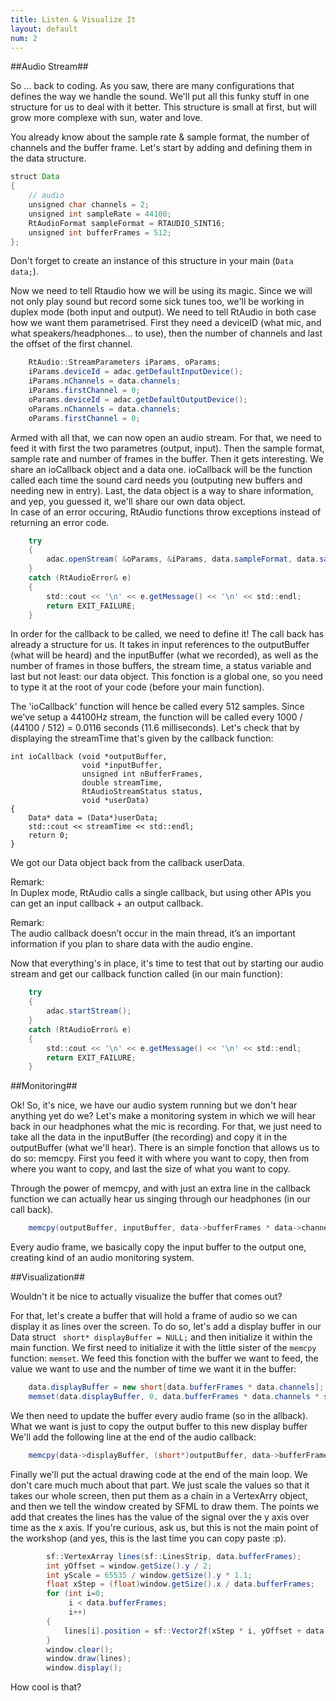 ```yaml
---
title: Listen & Visualize It
layout: default
num: 2
---
```


##Audio Stream##

So ... back to coding. As you saw, there are many configurations that defines the way we handle the sound. We'll put all this funky stuff in one structure for us to deal with it better. This structure is small at first, but will grow more complexe with sun, water and love.

You already know about the sample rate & sample format, the number of channels and the buffer frame. Let's start by adding and defining them in the data structure.

```java
struct Data
{
    // audio
    unsigned char channels = 2;
    unsigned int sampleRate = 44100;
    RtAudioFormat sampleFormat = RTAUDIO_SINT16;    
    unsigned int bufferFrames = 512;
};
```

Don't forget to create an instance of this structure in your main (`Data data;`).

Now we need to tell Rtaudio how we will be using its magic. Since we will not only play sound but record some sick tunes too, we'll be working in duplex mode (both input and output). We need to tell RtAudio in both case how we want them parametrised. First they need a deviceID (what mic, and what speakers/headphones... to use), then the number of channels and last the offset of the first channel.

```java
	RtAudio::StreamParameters iParams, oParams;
	iParams.deviceId = adac.getDefaultInputDevice();
	iParams.nChannels = data.channels;
	iParams.firstChannel = 0;
	oParams.deviceId = adac.getDefaultOutputDevice();
	oParams.nChannels = data.channels;
	oParams.firstChannel = 0;
```

Armed with all that, we can now open an audio stream. For that, we need to feed it with first the two parametres (output, input). Then the sample format, sample rate and number of frames in the buffer. Then it gets interesting. We share an ioCallback object and a data one. ioCallback will be the function called each time the sound card needs you (outputing new buffers and needing new in entry). Last, the data object is a way to share information, and yep, you guessed it, we'll share our own data object.  
In case of an error occuring, RtAudio functions throw exceptions instead of returning an error code.

```java
	try
	{
		adac.openStream( &oParams, &iParams, data.sampleFormat, data.sampleRate, &data.bufferFrames, &ioCallback, (void*)&data);
	}
	catch (RtAudioError& e)
	{
		std::cout << '\n' << e.getMessage() << '\n' << std::endl;
		return EXIT_FAILURE;
	}
```

In order for the callback to be called, we need to define it! The call back has already a structure for us. It takes in input references to the outputBuffer (what will be heard) and the inputBuffer (what we recorded), as well as the number of frames in those buffers, the stream time, a status variable and last but not least: our data object. This fonction is a global one, so you need to type it at the root of your code (before your main function).

The 'ioCallback' function will hence be called every 512 samples. Since we've setup a 44100Hz stream, the function will be called every 1000 / (44100 / 512) = 0.0116 seconds (11.6 milliseconds). Let's check that by displaying the streamTime that's given by the callback function:

```
int ioCallback (void *outputBuffer,
                void *inputBuffer,
                unsigned int nBufferFrames,
                double streamTime,
                RtAudioStreamStatus status,
                void *userData)
{
    Data* data = (Data*)userData;
    std::cout << streamTime << std::endl;
    return 0;
}
```

We got our Data object back from the callback userData.

Remark:  
In Duplex mode, RtAudio calls a single callback, but using other APIs you can get an input callback + an output callback.

Remark:   
The audio callback doesn’t occur in the main thread, it’s an important information if you plan to share data with the audio engine.

Now that everything's in place, it's time to test that out by starting our audio stream and get our callback function called (in our main function):

```java
	try
	{
		adac.startStream();
	}
	catch (RtAudioError& e)
	{
		std::cout << '\n' << e.getMessage() << '\n' << std::endl;
		return EXIT_FAILURE;
	}
```

##Monitoring##

Ok! So, it's nice, we have our audio system running but we don't hear anything yet do we? Let's make a monitoring system in which we will hear back in our headphones what the mic is recording. For that, we just need to take all the data in the inputBuffer (the recording) and copy it in the outputBuffer (what we'll hear). There is an simple fonction that allows us to do so: memcpy. First you feed it with where you want to copy, then from where you want to copy, and last the size of what you want to copy.

Through the power of memcpy, and with just an extra line in the callback function we can actually hear us singing through our headphones (in our call back).

```java
    memcpy(outputBuffer, inputBuffer, data->bufferFrames * data->channels * sizeof(short));
```

Every audio frame, we basically copy the input buffer to the output one, creating kind of an audio monitoring system.

##Visualization##

Wouldn't it be nice to actually visualize the buffer that comes out? 

For that, let's create a buffer that will hold a frame of audio so we can display it as lines over the screen.
To do so, let's add a display buffer in our Data struct ` short* displayBuffer = NULL;` and then initialize it within the main function. We first need to initialize it with the little sister of the `memcpy` function: `memset`. We feed this fonction with the buffer we want to feed, the value we want to use and the number of time we want it in the buffer:

```java
    data.displayBuffer = new short[data.bufferFrames * data.channels];
    memset(data.displayBuffer, 0, data.bufferFrames * data.channels * sizeof(short));
```

We then need to update the buffer every audio frame (so in the allback). What we want is just to copy the output buffer to this new display buffer 
We'll add the following line at the end of the audio callback:

```java
    memcpy(data->displayBuffer, (short*)outputBuffer, data->bufferFrames * data->channels * sizeof(short));
```

Finally we'll put the actual drawing code at the end of the main loop. We don't care much much about that part. We just scale the values so that it takes our whole screen, then put them as a chain in a VertexArry object, and then we tell the window created by SFML to draw them. The points we add that creates the lines has the value of the signal over the y axis over time as the x axis. If you're curious, ask us, but this is not the main point of the workshop (and yes, this is the last time you can copy paste :p).

```java
        sf::VertexArray lines(sf::LinesStrip, data.bufferFrames);
        int yOffset = window.getSize().y / 2;
        int yScale = 65535 / window.getSize().y * 1.1;
        float xStep = (float)window.getSize().x / data.bufferFrames;
        for (int i=0;
             i < data.bufferFrames;
             i++)
        {
            lines[i].position = sf::Vector2f(xStep * i, yOffset + data.displayBuffer[i*2] / yScale);
        }
        window.clear();
        window.draw(lines);
        window.display();
```

How cool is that?

